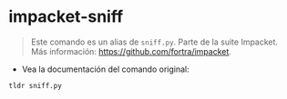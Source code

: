 # impacket-sniff

> Este comando es un alias de `sniff.py`.
> Parte de la suite Impacket.
> Más información: <https://github.com/fortra/impacket>.

- Vea la documentación del comando original:

`tldr sniff.py`
